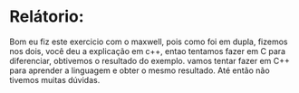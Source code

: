 # Relátorio:

Bom eu fiz este exercicio com o maxwell, pois como foi em dupla, fizemos nos dois, você deu a explicação 
em c++, entao tentamos fazer em C para diferenciar, obtivemos o resultado do exemplo. vamos tentar fazer 
em C++ para aprender a linguagem e obter o mesmo resultado. Até então não tivemos muitas dúvidas.
